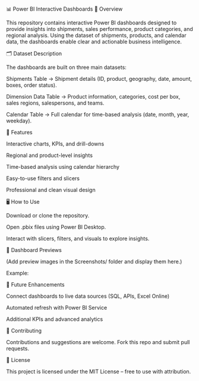 📊 Power BI Interactive Dashboards
📌 Overview

This repository contains interactive Power BI dashboards designed to provide insights into shipments, sales performance, product categories, and regional analysis. Using the dataset of shipments, products, and calendar data, the dashboards enable clear and actionable business intelligence.

🗂️ Dataset Description

The dashboards are built on three main datasets:

Shipments Table → Shipment details (ID, product, geography, date, amount, boxes, order status).

Dimension Data Table → Product information, categories, cost per box, sales regions, salespersons, and teams.

Calendar Table → Full calendar for time-based analysis (date, month, year, weekday).

🚀 Features

Interactive charts, KPIs, and drill-downs

Regional and product-level insights

Time-based analysis using calendar hierarchy

Easy-to-use filters and slicers

Professional and clean visual design

🖥️ How to Use

Download or clone the repository.

Open .pbix files using Power BI Desktop.

Interact with slicers, filters, and visuals to explore insights.

📸 Dashboard Previews

(Add preview images in the Screenshots/ folder and display them here.)

Example:


🔮 Future Enhancements

Connect dashboards to live data sources (SQL, APIs, Excel Online)

Automated refresh with Power BI Service

Additional KPIs and advanced analytics

🤝 Contributing

Contributions and suggestions are welcome. Fork this repo and submit pull requests.

📜 License

This project is licensed under the MIT License – free to use with attribution.
